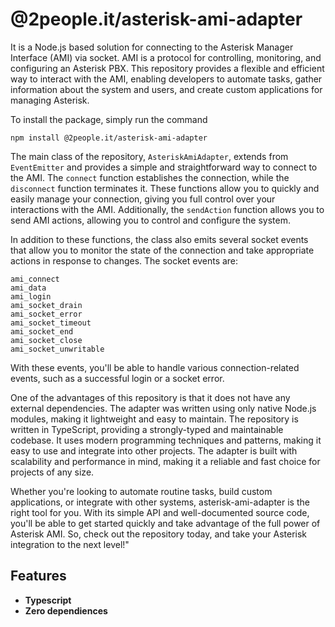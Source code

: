 # @2people.it/asterisk-ami-adapter

It is a Node.js based solution for connecting to the Asterisk Manager Interface (AMI) via socket. AMI is a protocol for controlling, monitoring, and configuring an Asterisk PBX. This repository provides a flexible and efficient way to interact with the AMI, enabling developers to automate tasks, gather information about the system and users, and create custom applications for managing Asterisk.

To install the package, simply run the command
```
npm install @2people.it/asterisk-ami-adapter
```

The main class of the repository, ```AsteriskAmiAdapter```, extends from ```EventEmitter``` and provides a simple and straightforward way to connect to the AMI.
The ``connect`` function establishes the connection, while the ```disconnect``` function terminates it. These functions allow you to quickly and easily manage your connection, giving you full control over your interactions with the AMI. Additionally, the ```sendAction``` function allows you to send AMI actions, allowing you to control and configure the system.

In addition to these functions, the class also emits several socket events that allow you to monitor the state of the connection and take appropriate actions in response to changes. The socket events are:
```
ami_connect
ami_data
ami_login
ami_socket_drain
ami_socket_error
ami_socket_timeout
ami_socket_end
ami_socket_close
ami_socket_unwritable
```
With these events, you'll be able to handle various connection-related events, such as a successful login or a socket error.

One of the advantages of this repository is that it does not have any external dependencies. The adapter was written using only native Node.js modules, making it lightweight and easy to maintain. The repository is written in TypeScript, providing a strongly-typed and maintainable codebase. It uses modern programming techniques and patterns, making it easy to use and integrate into other projects. The adapter is built with scalability and performance in mind, making it a reliable and fast choice for projects of any size.

Whether you're looking to automate routine tasks, build custom applications, or integrate with other systems, asterisk-ami-adapter is the right tool for you. With its simple API and well-documented source code, you'll be able to get started quickly and take advantage of the full power of Asterisk AMI. So, check out the repository today, and take your Asterisk integration to the next level!"

## Features

* **Typescript**
* **Zero dependiences**
